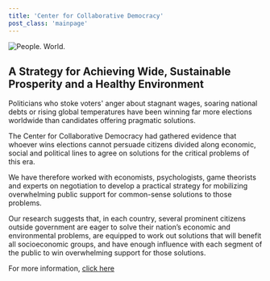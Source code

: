 ```yaml
---
title: 'Center for Collaborative Democracy'
post_class: 'mainpage'
---
```


![People. World.](/files/people-world.jpg)

## A Strategy for Achieving Wide, Sustainable Prosperity and a Healthy Environment

Politicians who stoke voters' anger about stagnant wages, soaring national debts or rising global temperatures have been winning far more elections worldwide than candidates offering pragmatic solutions.  

The Center for Collaborative Democracy had gathered evidence that whoever wins elections cannot persuade citizens divided along economic, social and political lines to agree on solutions for the critical problems of this era.

We have therefore worked with economists, psychologists, game theorists and experts on negotiation to develop a practical strategy for mobilizing overwhelming public support for common-sense solutions to those problems.

Our research suggests that, in each country, several prominent citizens outside government are eager to solve their nation’s economic and environmental problems, are equipped to work out solutions that will benefit all socioeconomic groups, and have enough influence with each segment of the public to win overwhelming support for those solutions.

For more information, [click here][2]

[2]: http://www.GenuineRepresentation.org/reve
